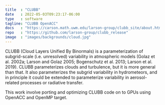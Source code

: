 ```yaml
---
title  : "CLUBB"
date   : 2022-05-03T09:23:17-06:00
type   : software
tagline: "CLUBB OpenACC"
docs   : "https://carson.math.uwm.edu/larson-group/clubb_site/about.html"
repo   : "https://github.com/larson-group/clubb_release"
image  : "images/backgrounds/cloud.jpg"
---
```


CLUBB (Cloud Layers Unified By Binormals) is a parameterization of subgrid-scale (i.e. unresolved)
variability in atmospheric models (Golaz et al. 2002a; Larson and Golaz 2005; Bogenschutz et al.
2013; Larson et al. 2019). CLUBB parameterizes clouds and turbulence, but it is more general than
that. It also parameterizes the subgrid variability in hydrometeors, and in principle it could be
extended to parameterize variability in aerosol-related processes or radiative transfer.

This work involve porting and optimizing CLUBB code on to GPUs using OpenACC and OpenMP target.

 

